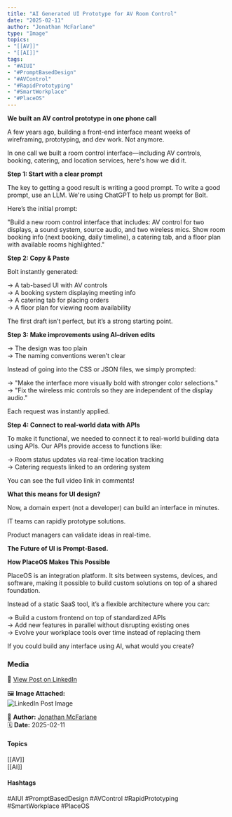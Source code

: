 ```yaml
---
title: "AI Generated UI Prototype for AV Room Control"  
date: "2025-02-11"  
author: "Jonathan McFarlane"  
type: "Image"  
topics:  
- "[[AV]]"  
- "[[AI]]"  
tags:  
- "#AIUI"  
- "#PromptBasedDesign"  
- "#AVControl"  
- "#RapidPrototyping"  
- "#SmartWorkplace"  
- "#PlaceOS"  
---
```

**We built an AV control prototype in one phone call**

A few years ago, building a front-end interface meant weeks of wireframing, prototyping, and dev work. Not anymore.

In one call we built a room control interface—including AV controls, booking, catering, and location services, here's how we did it.

**Step 1: Start with a clear prompt**

The key to getting a good result is writing a good prompt. To write a good prompt, use an LLM. We're using ChatGPT to help us prompt for Bolt.

Here’s the initial prompt:

"Build a new room control interface that includes: AV control for two displays, a sound system, source audio, and two wireless mics. Show room booking info (next booking, daily timeline), a catering tab, and a floor plan with available rooms highlighted."

**Step 2: Copy & Paste**

Bolt instantly generated:

→ A tab-based UI with AV controls  
→ A booking system displaying meeting info  
→ A catering tab for placing orders  
→ A floor plan for viewing room availability

The first draft isn’t perfect, but it’s a strong starting point.

**Step 3: Make improvements using AI–driven edits**

→ The design was too plain  
→ The naming conventions weren’t clear

Instead of going into the CSS or JSON files, we simply prompted:

→ "Make the interface more visually bold with stronger color selections."  
→ "Fix the wireless mic controls so they are independent of the display audio."

Each request was instantly applied.

**Step 4: Connect to real-world data with APIs**

To make it functional, we needed to connect it to real-world building data using APIs. Our APIs provide access to functions like:

→ Room status updates via real-time location tracking  
→ Catering requests linked to an ordering system

You can see the full video link in comments!

**What this means for UI design?**

Now, a domain expert (not a developer) can build an interface in minutes.

IT teams can rapidly prototype solutions.

Product managers can validate ideas in real-time.

**The Future of UI is Prompt-Based.**

**How PlaceOS Makes This Possible**

PlaceOS is an integration platform. It sits between systems, devices, and software, making it possible to build custom solutions on top of a shared foundation.

Instead of a static SaaS tool, it’s a flexible architecture where you can:

→ Build a custom frontend on top of standardized APIs  
→ Add new features in parallel without disrupting existing ones  
→ Evolve your workplace tools over time instead of replacing them

If you could build any interface using AI, what would you create?

### Media

🔗 [View Post on LinkedIn](https://www.linkedin.com/feed/update/urn:li:activity:7294959605267255296)  
  
🖼 **Image Attached:**  
![LinkedIn Post Image](https://media.licdn.com/dms/image/v2/D4E22AQGXflCtX5Zwrw/feedshare-shrink_800/B4EZTznGTwHMAk-/0/1739253902083?e=1744848000&v=beta&t=99AlD3TwPgP3K4TxyiABdic83hf6BY3oUu9P_cehJe4)  
  
👤 **Author:** [Jonathan McFarlane](https://www.linkedin.com/in/jonathanmcfarlane/)  
🗓️ **Date:** 2025-02-11

#### Topics

[[AV]]  
[[AI]]  

#### Hashtags

#AIUI #PromptBasedDesign #AVControl #RapidPrototyping #SmartWorkplace #PlaceOS